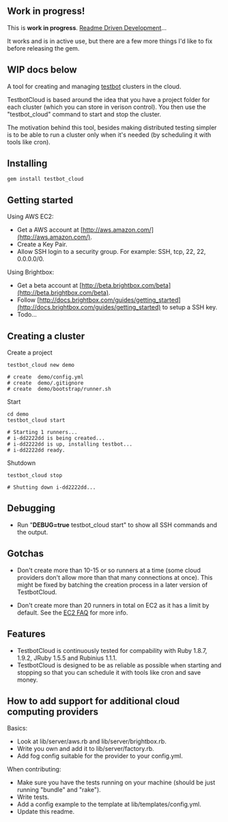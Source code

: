 Work in progress!
----

This is **work in progress**. [Readme Driven Development](http://tom.preston-werner.com/2010/08/23/readme-driven-development.html)... 

It works and is in active use, but there are a few more things I'd like to fix before releasing the gem.

WIP docs below
----

A tool for creating and managing [testbot](https://github.com/joakimk/testbot) clusters in the cloud.

TestbotCloud is based around the idea that you have a project folder for each cluster (which you can store in verison control). You then use the "testbot_cloud" command to start and stop the cluster.

The motivation behind this tool, besides making distributed testing simpler is to be able to run a cluster only when it's needed (by scheduling it with tools like cron).

Installing
----

    gem install testbot_cloud

Getting started
----

Using AWS EC2:

* Get a AWS account at [http://aws.amazon.com/](http://aws.amazon.com/).
* Create a Key Pair.
* Allow SSH login to a security group. For example: SSH, tcp, 22, 22, 0.0.0.0/0.

Using Brightbox:

* Get a beta account at [http://beta.brightbox.com/beta](http://beta.brightbox.com/beta).
* Follow [http://docs.brightbox.com/guides/getting_started](http://docs.brightbox.com/guides/getting_started) to setup a SSH key.
* Todo...

Creating a cluster
----

Create a project

    testbot_cloud new demo

    # create  demo/config.yml
    # create  demo/.gitignore
    # create  demo/bootstrap/runner.sh

Start

    cd demo
    testbot_cloud start
    
    # Starting 1 runners...
    # i-dd2222dd is being created...
    # i-dd2222dd is up, installing testbot...
    # i-dd2222dd ready.
  
Shutdown

    testbot_cloud stop

    # Shutting down i-dd2222dd...

Debugging
----

  * Run "**DEBUG=true** testbot_cloud start" to show all SSH commands and the output.

Gotchas
-----

* Don't create more than 10-15 or so runners at a time (some cloud providers don't allow more than that many connections at once). This might be fixed by batching the creation process in a later version of TestbotCloud.

* Don't create more than 20 runners in total on EC2 as it has a limit by default. See the [EC2 FAQ](http://aws.amazon.com/ec2/faqs) for more info.

Features
-----

* TestbotCloud is continuously tested for compability with Ruby 1.8.7, 1.9.2, JRuby 1.5.5 and Rubinius 1.1.1.
* TestbotCloud is designed to be as reliable as possible when starting and stopping so that you can schedule it with tools like cron and save money.

How to add support for additional cloud computing providers
-----

Basics:

* Look at lib/server/aws.rb and lib/server/brightbox.rb.
* Write you own and add it to lib/server/factory.rb.
* Add fog config suitable for the provider to your config.yml.

When contributing:

* Make sure you have the tests running on your machine (should be just running "bundle" and "rake").
* Write tests.
* Add a config example to the template at lib/templates/config.yml.
* Update this readme.

